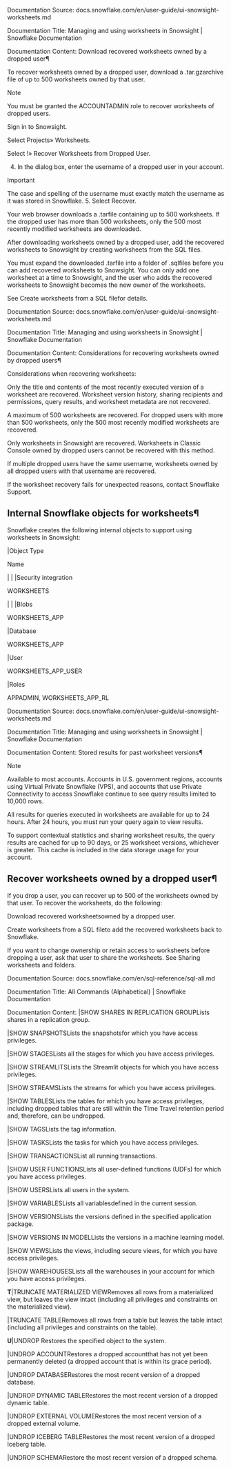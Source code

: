 Documentation Source:
docs.snowflake.com/en/user-guide/ui-snowsight-worksheets.md

Documentation Title:
Managing and using worksheets in Snowsight | Snowflake Documentation

Documentation Content:
Download recovered worksheets owned by a dropped user¶

To recover worksheets owned by a dropped user, download a .tar.gzarchive file of up to 500 worksheets owned by that user.

Note

You must be granted the ACCOUNTADMIN role to recover worksheets of dropped users.

Sign in to Snowsight.

Select Projects» Worksheets.

Select !» Recover Worksheets from Dropped User.

4. In the dialog box, enter the username of a dropped user in your account.

Important

The case and spelling of the username must exactly match the username as it was stored in Snowflake.
5. Select Recover.

Your web browser downloads a .tarfile containing up to 500 worksheets. If the dropped user has more than 500 worksheets,
only the 500 most recently modified worksheets are downloaded.

After downloading worksheets owned by a dropped user, add the recovered worksheets to Snowsight by creating worksheets from
the SQL files.

You must expand the downloaded .tarfile into a folder of .sqlfiles before you can add recovered worksheets to
Snowsight. You can only add one worksheet at a time to Snowsight, and the user who adds the recovered worksheets to
Snowsight becomes the new owner of the worksheets.

See Create worksheets from a SQL filefor details.



Documentation Source:
docs.snowflake.com/en/user-guide/ui-snowsight-worksheets.md

Documentation Title:
Managing and using worksheets in Snowsight | Snowflake Documentation

Documentation Content:
Considerations for recovering worksheets owned by dropped users¶

Considerations when recovering worksheets:

Only the title and contents of the most recently executed version of a worksheet are recovered. Worksheet version history,
sharing recipients and permissions, query results, and worksheet metadata are not recovered.

A maximum of 500 worksheets are recovered. For dropped users with more than 500 worksheets, only the 500 most recently modified worksheets
are recovered.

Only worksheets in Snowsight are recovered. Worksheets in Classic Console owned by dropped users cannot be recovered with
this method.

If multiple dropped users have the same username, worksheets owned by all dropped users with that username are recovered.


If the worksheet recovery fails for unexpected reasons, contact Snowflake Support.

Internal Snowflake objects for worksheets¶
------------------------------------------

Snowflake creates the following internal objects to support using worksheets in Snowsight:



|Object Type

Name


|  |
|Security integration

WORKSHEETS


|  |
|Blobs

WORKSHEETS\_APP


|Database

WORKSHEETS\_APP


|User

WORKSHEETS\_APP\_USER


|Roles

APPADMIN, WORKSHEETS\_APP\_RL



Documentation Source:
docs.snowflake.com/en/user-guide/ui-snowsight-worksheets.md

Documentation Title:
Managing and using worksheets in Snowsight | Snowflake Documentation

Documentation Content:
Stored results for past worksheet versions¶

Note

Available to most accounts. Accounts in U.S. government regions, accounts using Virtual Private Snowflake (VPS), and accounts
that use Private Connectivity to access Snowflake continue to see query results limited to 10,000 rows.

All results for queries executed in worksheets are available for up to 24 hours. After 24 hours, you must run your query again to view
results.

To support contextual statistics and sharing worksheet results, the query results are cached for up to 90 days, or 25 worksheet versions,
whichever is greater. This cache is included in the data storage usage for your account.

Recover worksheets owned by a dropped user¶
-------------------------------------------

If you drop a user, you can recover up to 500 of the worksheets owned by that user. To recover the worksheets, do the following:

Download recovered worksheetsowned by a dropped user.

Create worksheets from a SQL fileto add the recovered worksheets back to Snowflake.


If you want to change ownership or retain access to worksheets before dropping a user, ask that user to share the worksheets.
See Sharing worksheets and folders.



Documentation Source:
docs.snowflake.com/en/sql-reference/sql-all.md

Documentation Title:
All Commands (Alphabetical) | Snowflake Documentation

Documentation Content:
|SHOW SHARES IN REPLICATION GROUPLists shares in a replication group.


|SHOW SNAPSHOTSLists the snapshotsfor which you have access privileges.


|SHOW STAGESLists all the stages for which you have access privileges.


|SHOW STREAMLITSLists the Streamlit objects for which you have access privileges.


|SHOW STREAMSLists the streams for which you have access privileges.


|SHOW TABLESLists the tables for which you have access privileges, including dropped tables that are still within the Time Travel retention period and, therefore, can be undropped.


|SHOW TAGSLists the tag information.


|SHOW TASKSLists the tasks for which you have access privileges.


|SHOW TRANSACTIONSList all running transactions.


|SHOW USER FUNCTIONSLists all user-defined functions (UDFs) for which you have access privileges.


|SHOW USERSLists all users in the system.


|SHOW VARIABLESLists all variablesdefined in the current session.


|SHOW VERSIONSLists the versions defined in the specified application package.


|SHOW VERSIONS IN MODELLists the versions in a machine learning model.


|SHOW VIEWSLists the views, including secure views, for which you have access privileges.


|SHOW WAREHOUSESLists all the warehouses in your account for which you have access privileges.


**T**|TRUNCATE MATERIALIZED VIEWRemoves all rows from a materialized view, but leaves the view intact (including all privileges and constraints on the materialized view).


|TRUNCATE TABLERemoves all rows from a table but leaves the table intact (including all privileges and constraints on the table).


**U**|UNDROP Restores the specified object to the system.


|UNDROP ACCOUNTRestores a dropped accountthat has not yet been permanently deleted (a dropped account that is within its grace period).


|UNDROP DATABASERestores the most recent version of a dropped database.


|UNDROP DYNAMIC TABLERestores the most recent version of a dropped dynamic table.


|UNDROP EXTERNAL VOLUMERestores the most recent version of a dropped external volume.


|UNDROP ICEBERG TABLERestores the most recent version of a dropped Iceberg table.


|UNDROP SCHEMARestore the most recent version of a dropped schema.



